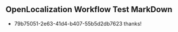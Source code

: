 ## OpenLocalization Workflow Test MarkDown
* 79b75051-2e63-41d4-b407-55b5d2db7623 thanks!

<!--HONumber=Aug16_HO1-->


